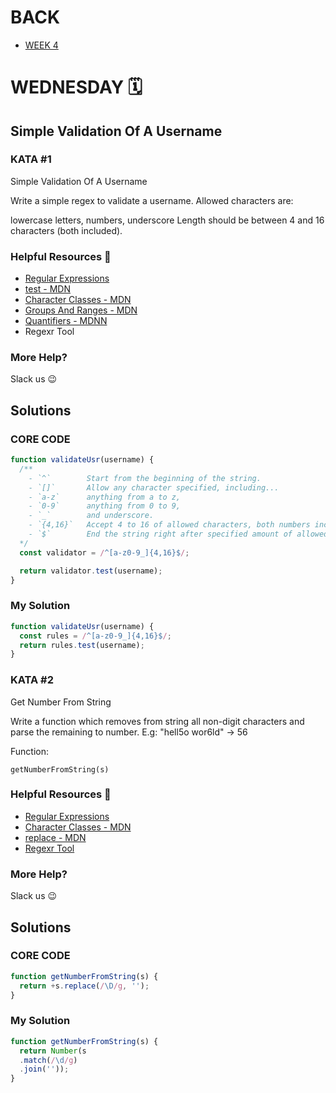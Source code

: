 # BACK
<ul>
<li><a href="https://github.com/Lesdith/core-code-from-scratch-readme/blob/main/Weeks/Week%204%20End%20of%20month%20%26%20pause%20day/Week%204.md"> WEEK 4  </a> </li>
</ul>


# WEDNESDAY 🗓️
## Simple Validation Of A Username

### KATA #1
Simple Validation Of A Username

Write a simple regex to validate a username. Allowed characters are:

lowercase letters,
numbers,
underscore
Length should be between 4 and 16 characters (both included).


### Helpful Resources 📖
<ul>
  <li><a href="https://developer.mozilla.org/en-US/docs/Web/JavaScript/Guide/Regular_Expressions">Regular Expressions</a> </li>
  <li><a href="https://developer.mozilla.org/en-US/docs/Web/JavaScript/Reference/Global_Objects/RegExp/test">test - MDN</a> </li>
  <li><a href="https://developer.mozilla.org/en-US/docs/Web/JavaScript/Guide/Regular_Expressions/Character_Classes">Character Classes - MDN</a> </li>
  <li><a href="https://developer.mozilla.org/en-US/docs/Web/JavaScript/Guide/Regular_Expressions/Groups_and_Ranges"> Groups And Ranges - MDN</a>  </li>
  <li><a href="https://developer.mozilla.org/en-US/docs/Web/JavaScript/Guide/Regular_Expressions/Quantifiers">Quantifiers - MDNN</a> </li>
  <li><a href="https://regexr.com/"></a>Regexr Tool</li>
</ul>

### More Help?
Slack us 😉

## Solutions
### CORE CODE 
```typescript
function validateUsr(username) {
  /**
    - `^`        Start from the beginning of the string.
    - `[]`       Allow any character specified, including...
    - `a-z`      anything from a to z,
    - `0-9`      anything from 0 to 9,
    - `_`        and underscore.
    - `{4,16}`   Accept 4 to 16 of allowed characters, both numbers included.
    - `$`        End the string right after specified amount of allowed characters is given.
  */
  const validator = /^[a-z0-9_]{4,16}$/;

  return validator.test(username);
}
```

### My Solution

```typescript
function validateUsr(username) {
  const rules = /^[a-z0-9_]{4,16}$/;
  return rules.test(username); 
}
```

### KATA #2
Get Number From String


Write a function which removes from string all non-digit characters and parse the remaining to number. E.g: "hell5o wor6ld" -> 56

Function:
```
getNumberFromString(s)
```


### Helpful Resources 📖
<ul>
  <li><a href="https://developer.mozilla.org/en-US/docs/Web/JavaScript/Guide/Regular_Expressions">Regular Expressions</a> </li>
  <li><a href="https://developer.mozilla.org/en-US/docs/Web/JavaScript/Guide/Regular_Expressions/Character_Classes"> Character Classes - MDN</a> </li>
  <li><a href="https://developer.mozilla.org/en-US/docs/Web/JavaScript/Reference/Global_Objects/String/replace"> replace - MDN</a> </li> 
    <li><a href="https://regexr.com/"> Regexr Tool</a> </li> 
</ul>

### More Help?
Slack us 😉

## Solutions
### CORE CODE 
```typescript
function getNumberFromString(s) {
  return +s.replace(/\D/g, '');
}
```

### My Solution
```typescript
function getNumberFromString(s) {
  return Number(s
  .match(/\d/g)
  .join(''));
} 
```

